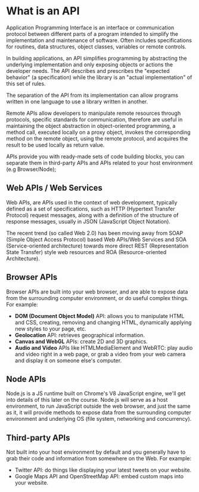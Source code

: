 # What is an API

Application Programming Interface is an interface or communication protocol between different parts of a program intended to simplify the implementation and maintenance of software. Often includes specifications for routines, data structures, object classes, variables or remote controls.

In building applications, an API simplifies programming by abstracting the underlying implementation and only exposing objects or actions the developer needs. The API describes and prescribes the "expected behavior" (a specification) while the library is an "actual implementation" of this set of rules.

The separation of the API from its implementation can allow programs written in one language to use a library written in another.

Remote APIs allow developers to manipulate remote resources through protocols, specific standards for communication, therefore are useful in maintaining the object abstraction in object-oriented programming, a method call, executed locally on a proxy object, invokes the corresponding method on the remote object, using the remote protocol, and acquires the result to be used locally as return value.

APIs provide you with ready-made sets of code building blocks, you can separate them in third-party APIs and APIs related to your host environment (e.g Browser/Node);

## Web APIs / Web Services

Web APIs, are APIs used in the context of web development, typically defined as a set of specifications, such as HTTP (Hypertext Transfer Protocol) request messages, along with a definition of the structure of response messages, usually in JSON (JavaScript Object Notation).

The recent trend (so called Web 2.0) has been moving away from SOAP (Simple Object Access Protocol) based Web APIs/Web Services and SOA (Service-oriented architecture) towards more direct REST (Representation State Transfer) style web resources and ROA (Resource-oriented Architecture).

## Browser APIs

Browser APIs are built into your web browser, and are able to expose data from the surrounding computer environment, or do useful complex things. For example:

* __DOM (Document Object Model)__ API: allows you to manipulate HTML and CSS, creating, removing and changing HTML, dynamically applying new styles to your page, etc.
* __Geolocation__ API: retrieves geographical information.
* __Canvas and WebGL__ APIs: create 2D and 3D graphics.
* __Audio and Video__ APIs like HTMLMediaElement and WebRTC: play audio and video right in a web page, or grab a video from your web camera and display it on someone else's computer.

## Node APIs

Node.js is a JS runtime built on Chrome's V8 JavaScript engine, we'll get into details of this later on the course. Node.js will serve as a host environment, to run JavaScript outside the web browser, and just the same as it, it will provide methods to expose data from the surrounding computer environment and underlying OS (file system, networking and concurrency).

## Third-party APIs

Not built into your host environment by default and you generally have to grab their code and information from somewhere on the Web. For example:

* Twitter API: do things like displaying your latest tweets on your website.
* Google Maps API and OpenStreetMap API: embed custom maps into your website.
